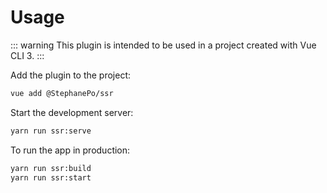 # Usage

::: warning
This plugin is intended to be used in a project created with Vue CLI 3.
:::

Add the plugin to the project:

```bash
vue add @StephanePo/ssr
```

Start the development server:

```bash
yarn run ssr:serve
```

To run the app in production:

```bash
yarn run ssr:build
yarn run ssr:start
```
